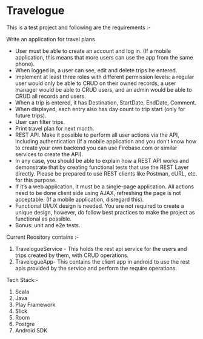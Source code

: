 # Travelogue


This is a test project and following are the requirements :-

Write an application for travel plans

- User must be able to create an account and log in. (If a mobile application, this means that more users can use the app from the same phone).
- When logged in, a user can see, edit and delete trips he entered.
- Implement at least three roles with different permission levels: a regular user would only be able to CRUD on their owned records, a user manager would be able to CRUD users, and an admin would be able to CRUD all records and users.
- When a trip is entered, it has Destination, StartDate, EndDate, Comment.
- When displayed, each entry also has day count to trip start (only for future trips).
- User can filter trips.
- Print travel plan for next month.
- REST API. Make it possible to perform all user actions via the API, including authentication (If a mobile application and you don’t know how to create your own backend you can use Firebase.com or similar services to create the API).
- In any case, you should be able to explain how a REST API works and demonstrate that by creating functional tests that use the REST Layer directly. Please be prepared to use REST clients like Postman, cURL, etc. for this purpose.
- If it’s a web application, it must be a single-page application. All actions need to be done client side using AJAX, refreshing the page is not acceptable. (If a mobile application, disregard this).
- Functional UI/UX design is needed. You are not required to create a unique design, however, do follow best practices to make the project as functional as possible.
- Bonus: unit and e2e tests.



Current Reository contains :-

1. TravelogueService - This holds the rest api service for the users and trips created by them, with CRUD operations.
2. TravelogueApp- This contains the client app in android to use the rest apis provided by the service and perform the require operations.


Tech Stack:-

1. Scala
2. Java
3. Play Framework
4. Slick
5. Room
6. Postgre
7. Android SDK

